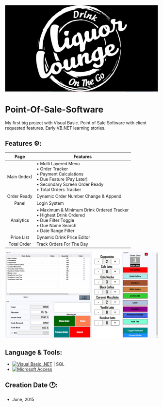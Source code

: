 <img src="https://github.com/srs404/Point-Of-Sale-Software/blob/cbe37044b5d8dc12baab98e78fc5b468955f2d9b/Images/company%20logo.jpg">

# Point-Of-Sale-Software
My first big project with Visual Basic. Point of Sale Software with client requested features. Early VB.NET learning stories.

## Features ⚙️:

| Page | Features |
| :---: | --- |
| Main (Index) | • Multi Layered Menu<br> • Order Tracker<br> • Payment Calculations<br> • Due Feature (Pay Later)<br> • Secondary Screen Order Ready<br> • Total Orders Tracker<br> |
| Order Ready | Dynamic Order Number Change & Append |
| Panel | Login System |
| Analytics | • Maximum & Minimum Drink Ordered Tracker<br> • Highest Drink Ordered<br> • Due Filter Toggle<br> • Due Name Search<br> • Date Range Filter |
| Price List | Dynamic Drink Price Editor |
| Total Order | Track Orders For The Day |

<img src="https://github.com/srs404/Point-Of-Sale-Software/blob/e2421acbd83575718b1a34bfb8ebe348775a7e0c/Images/1%20-%20Index.jpg">

## Language & Tools:
- [![Visual Basic .NET](https://img.shields.io/badge/Visual%20Basic-.NET-blue.svg)](https://learn.microsoft.com/en-us/dotnet/visual-basic/) | SQL
- [![Microsoft Access](https://img.shields.io/badge/Microsoft%20Access-red.svg?logo=microsoftaccess)](https://www.microsoft.com/en-CA/microsoft-365/access)

## Creation Date 🕐:
- June, 2015
